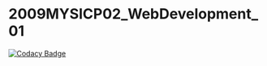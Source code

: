 # 2009MYSICP02_WebDevelopment_01
[![Codacy Badge](https://api.codacy.com/project/badge/Grade/26ae6ed2cc764ac7a1b319b5a06ff35b)](https://app.codacy.com/gh/99002524/2009MYSICP02_WebDevelopment_01?utm_source=github.com&utm_medium=referral&utm_content=99002524/2009MYSICP02_WebDevelopment_01&utm_campaign=Badge_Grade)